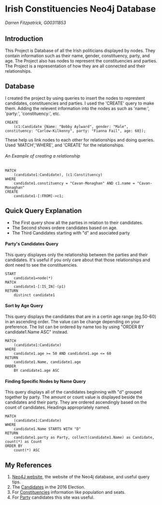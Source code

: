 # Irish Constituencies Neo4j Database
###### Darren Fitzpatrick, G00311853

## Introduction
This Project is Database of all the Irish politicians displayed by nodes. 
They contain information such as their name, gender, constituency, party, and age.
The Project also has nodes to represent the constituencies and parties.
The Project is a representation of how they are all connected and their relationships.


## Database
I created the project by using queries to insert the nodes to represtent candidates, constituencies and parties.
I used the 'CREATE' query to make them.
Adding the relevent information into the nodes as such as 'name:', 'party:', 'constituency:', etc.
```
CREATE
    (c1:Candidate {Name: "Bobby Aylward", gender: "Male", constituency: "Carlow-Kilkenny", party: "Fianna Fail", age: 60});
```
These help us link nodes to each other for relationships and doing queries.
Used 'MATCH','WHERE', and 'CREATE' for the relationships.
###### An Example of creating a relationship
```
MATCH 
    (candidate1:Candidate), (c1:Constituency)
WHERE 
    candidate1.constituency = "Cavan-Monaghan" AND c1.name = "Cavan-Monaghan"
CREATE 
    candidate1-[:FROM]->c1;
```


## Quick Query Explanation
* The First query show all the parties in relation to their candidates.
* The Second shows ordere candidates based on age.
* The Third Candidates starting with "d" and asociated party 

#### Party's Candidates Query
This query displayes only the relationship between the parties and their candidates.
It's useful if you only care about that those relationships and dont need to see the constituencies.

```cypher
START 
    candidate1=node(*)
MATCH 
    candidate1-[:IS_IN]-(p1)
RETURN
    distinct candidate1
```

#### Sort by Age Query
This query displays the candidates that are in a certin age range (eg.50-60) in an
ascending order. 
The value can be change depending on your preference.
The list can be ordered by name too by using "ORDER BY candidate1.Name ASC" instead.

```cypher
MATCH 
    (candidate1:Candidate)
WHERE 
    candidate1.age >= 50 AND candidate1.age <= 60
RETURN 
    candidate1.Name, candidate1.age
ORDER 
    BY candidate1.age ASC
```

#### Finding Specific Nodes by Name Query
This query displays all of the candidates beginning with "d" grouped together by party. The amount or count value is displayed beside the candidates and their party. They are ordered ascendingly based on the count of candidates. Headings appropriately named. 

```cypher
MATCH
	(candidate1:Candidate)
WHERE 
	candidate1.Name STARTS WITH "D"
RETURN 
	candidate1.party as Party, collect(candidate1.Name) as Candidate, count(*) as Count
ORDER BY 
	count(*) ASC
```

## My References
1. [Neo4J website](http://neo4j.com/), the website of the Neo4j database, and useful query tips.
2. The [Candidates](http://www.thejournal.ie/thejournal-ie-candidate-database-2537709-Feb2016/) in the 2016 Election.
3. For [Constituencies](https://en.wikipedia.org/wiki/Parliamentary_constituencies_in_the_Republic_of_Ireland) information like population and seats.
4. For [Party](http://www.rte.ie/news/election-2016/parties) candidates this site was useful.